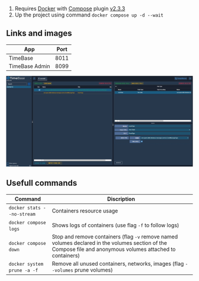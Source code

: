 1. Requires [Docker](https://docs.docker.com/engine/install/) with [Compose](https://docs.docker.com/compose/cli-command/) plugin [v2.3.3](https://github.com/docker/compose/releases/tag/v2.3.3)
2. Up the project using command `docker compose up -d --wait`

## Links and images

| App | Port |
|-|-|
| TimeBase | 8011
| TimeBase Admin | 8099

![TimeBase Admin WEB UI](./images/timebase-admin.jpg)

## Usefull commands

| Command | Discription
|-|-
| `docker stats --no-stream` | Containers resource usage
| `docker compose logs` | Shows logs of containers (use flag `-f` to follow logs)
| `docker compose down` | Stop and remove containers (flag `-v` remove named volumes declared in the volumes section of the Compose file and anonymous volumes attached to containers)
| `docker system prune -a -f` | Remove all unused containers, networks, images (flag `--volumes` prune volumes)

